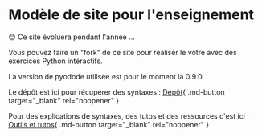 # Modèle de site pour l'enseignement

😊 Ce site évoluera pendant l'année ...

Vous pouvez faire un "fork" de ce site pour réaliser le vôtre avec des exercices Python intéractifs.

La version de pyodode utilisée est pour le moment la 0.9.0

Le dépôt est ici pour récupérer des syntaxes : [Dépôt](https://forge.aeif.fr/modeles-projets/mkdocs-pyodide-review){ .md-button target="_blank" rel="noopener" }

Pour des explications de syntaxes, des tutos et des ressources c'est ici : [Outils et tutos](https://tutoriels.forge.aeif.fr/mkdocs-pyodide-review/){ .md-button target="_blank" rel="noopener" }
